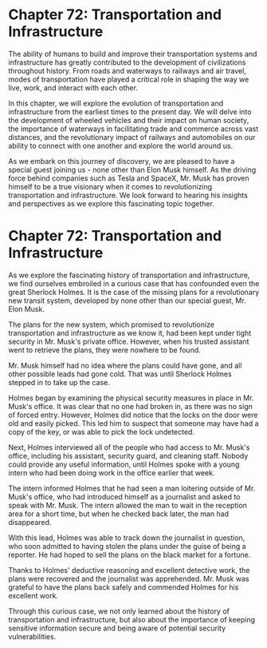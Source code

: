 # Chapter 72: Transportation and Infrastructure

The ability of humans to build and improve their transportation systems and infrastructure has greatly contributed to the development of civilizations throughout history. From roads and waterways to railways and air travel, modes of transportation have played a critical role in shaping the way we live, work, and interact with each other.

In this chapter, we will explore the evolution of transportation and infrastructure from the earliest times to the present day. We will delve into the development of wheeled vehicles and their impact on human society, the importance of waterways in facilitating trade and commerce across vast distances, and the revolutionary impact of railways and automobiles on our ability to connect with one another and explore the world around us.

As we embark on this journey of discovery, we are pleased to have a special guest joining us - none other than Elon Musk himself. As the driving force behind companies such as Tesla and SpaceX, Mr. Musk has proven himself to be a true visionary when it comes to revolutionizing transportation and infrastructure. We look forward to hearing his insights and perspectives as we explore this fascinating topic together.
# Chapter 72: Transportation and Infrastructure

As we explore the fascinating history of transportation and infrastructure, we find ourselves embroiled in a curious case that has confounded even the great Sherlock Holmes. It is the case of the missing plans for a revolutionary new transit system, developed by none other than our special guest, Mr. Elon Musk.

The plans for the new system, which promised to revolutionize transportation and infrastructure as we know it, had been kept under tight security in Mr. Musk's private office. However, when his trusted assistant went to retrieve the plans, they were nowhere to be found.

Mr. Musk himself had no idea where the plans could have gone, and all other possible leads had gone cold. That was until Sherlock Holmes stepped in to take up the case.

Holmes began by examining the physical security measures in place in Mr. Musk's office. It was clear that no one had broken in, as there was no sign of forced entry. However, Holmes did notice that the locks on the door were old and easily picked. This led him to suspect that someone may have had a copy of the key, or was able to pick the lock undetected.

Next, Holmes interviewed all of the people who had access to Mr. Musk's office, including his assistant, security guard, and cleaning staff. Nobody could provide any useful information, until Holmes spoke with a young intern who had been doing work in the office earlier that week.

The intern informed Holmes that he had seen a man loitering outside of Mr. Musk's office, who had introduced himself as a journalist and asked to speak with Mr. Musk. The intern allowed the man to wait in the reception area for a short time, but when he checked back later, the man had disappeared.

With this lead, Holmes was able to track down the journalist in question, who soon admitted to having stolen the plans under the guise of being a reporter. He had hoped to sell the plans on the black market for a fortune.

Thanks to Holmes' deductive reasoning and excellent detective work, the plans were recovered and the journalist was apprehended. Mr. Musk was grateful to have the plans back safely and commended Holmes for his excellent work.

Through this curious case, we not only learned about the history of transportation and infrastructure, but also about the importance of keeping sensitive information secure and being aware of potential security vulnerabilities.